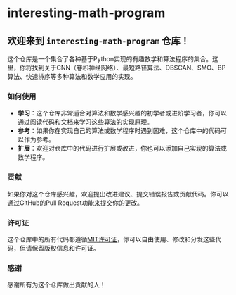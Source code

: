 # interesting-math-program

## 欢迎来到 `interesting-math-program` 仓库！

这个仓库是一个集合了各种基于Python实现的有趣数学和算法程序的集合。这里，你将找到关于CNN（卷积神经网络）、最短路径算法、DBSCAN、SMO、BP算法、快速排序等多种算法和数学应用的实现。

### 如何使用

* **学习**：这个仓库非常适合对算法和数学感兴趣的初学者或进阶学习者，你可以通过阅读代码和文档来学习这些算法的实现原理。
* **参考**：如果你在实现自己的算法或数学程序时遇到困难，这个仓库中的代码可以作为参考。
* **扩展**：欢迎对仓库中的代码进行扩展或改进，你也可以添加自己实现的算法或数学程序。

### 贡献

如果你对这个仓库感兴趣，欢迎提出改进建议、提交错误报告或贡献代码。你可以通过GitHub的Pull Request功能来提交你的更改。

### 许可证

这个仓库中的所有代码都遵循[MIT许可证](https://github.com/your_username/interesting-math-program/blob/main/LICENSE)，你可以自由使用、修改和分发这些代码，但请保留版权信息和许可证。

### 感谢

感谢所有为这个仓库做出贡献的人！
